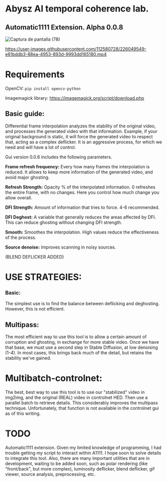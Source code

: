 # Abysz AI temporal coherence lab. 
## Automatic1111 Extension. Alpha 0.0.8

![Captura de pantalla (78)](https://user-images.githubusercontent.com/112580728/226049449-07b4cc76-55e3-4019-9bef-608feff156f7.png)



https://user-images.githubusercontent.com/112580728/226049549-e61bddb3-88ea-4953-893d-9993dd165180.mp4

# Requirements

OpenCV: ```pip install opencv-python```

Imagemagick library: https://imagemagick.org/script/download.php

## Basic guide:
Differential frame interpolation analyzes the stability of the original video, and processes the generated video with that information. Example, if your original background is static, it will force the generated video to respect that, acting as a complex deflicker. It is an aggressive process, for which we need and will have a lot of control.

Gui version 0.0.6 includes the following parameters.

**Frame refresh frequency:** Every how many frames the interpolation is reduced. It allows to keep more information of the generated video, and avoid major ghosting.

**Refresh Strength:** Opacity % of the interpolated information. 0 refreshes the entire frame, with no changes. Here you control how much change you allow overall.

**DFI Strength:** Amount of information that tries to force. 4-6 recommended.

**DFI Deghost:** A variable that generally reduces the areas affected by DFI. This can reduce ghosting without changing DFI strength.

**Smooth:** Smoothes the interpolation. High values reduce the effectiveness of the process.

**Source denoise:** Improves scanning in noisy sources.

(BLEND DEFLICKER ADDED)

# USE STRATEGIES:

### Basic: 
The simplest use is to find the balance between deflicking and deghosting. However, this is not efficient.

## Multipass:
The most efficient way to use this tool is to allow a certain amount of corruption and ghosting, in exchange for more stable video. Once we have that base, we must use a second step in Stable Diffusion, at low denoising (1-4). In most cases, this brings back much of the detail, but retains the stability we've gained.

# Multibatch-controlnet: 
The best, best way to use this tool is to use our "stabilized" video in img2img, and the original (REAL) video in controlnet HED. Then use a parallel batch to retrieve details. This considerably improves the multipass technique. Unfortunately, that function is not available in the controlnet gui as of this writing.

# TODO
Automatic1111 extension. Given my limited knowledge of programming, I had trouble getting my script to interact within A1111. I hope soon to solve details to integrate this tool.
Also, there are many important utilities that are in development, waiting to be added soon, such as polar rendering (like "front/back", but more complex), luminosity deflicker, blend deflicker, gif viewer, source analysis, preprocessing, etc.


